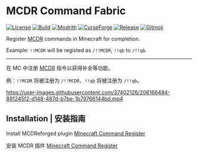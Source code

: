 # MCDR Command Fabric

[![License](https://shields.io/github/license/AnzhiZhang/MCDRCommandFabric?label=License)](https://github.com/AnzhiZhang/MCDRCommandFabric/blob/master/LICENSE)
[![Build](https://img.shields.io/github/actions/workflow/status/AnzhiZhang/MCDRCommandFabric/build.yml?label=Build&branch=master)](https://github.com/AnzhiZhang/MCDRCommandFabric/actions/workflows/release.yml)
[![Modrith](https://img.shields.io/modrinth/v/kV8qN2Aj?logo=modrinth&label=Modrinth&color=%2300AF5C)](https://modrinth.com/mod/mcdr-command-fabric)
[![CurseForge](https://cf.way2muchnoise.eu/short_811204_downloads.svg)](https://www.curseforge.com/minecraft/mc-mods/mcdr-command-fabric)
[![Release](https://shields.io/github/v/release/AnzhiZhang/MCDRCommandFabric?display_name=tag&include_prereleases&label=Release)](https://github.com/AnzhiZhang/MCDRCommandFabric/releases/latest)
[![Gitmoji](https://img.shields.io/badge/gitmoji-%20😜%20😍-FFDD67.svg)](https://gitmoji.dev/)

Register  [MCDR](https://github.com/Fallen-Breath/MCDReforged)  commands in Minecraft for completion.

Example: `!!MCDR` will be registed as `/!!MCDR`, `!!qb` to `/!!qb`.

---

在 MC 中注册 [MCDR](https://github.com/Fallen-Breath/MCDReforged) 指令以获得补全等功能。

例：`!!MCDR` 将被注册为 `/!!MCDR`、`!!qb` 将被注册为 `/!!qb`。

<https://user-images.githubusercontent.com/37402126/206166484-891245f2-d148-487d-b7be-1b79766144bd.mp4>

## Installation | 安装指南

Install MCDReforged plugin [Minecraft Command Register](https://github.com/AnzhiZhang/MCDReforgedPlugins/tree/master/minecraft_command_register)

安装 MCDR 插件 [Minecraft Command Register](https://github.com/AnzhiZhang/MCDReforgedPlugins/tree/master/minecraft_command_register)
